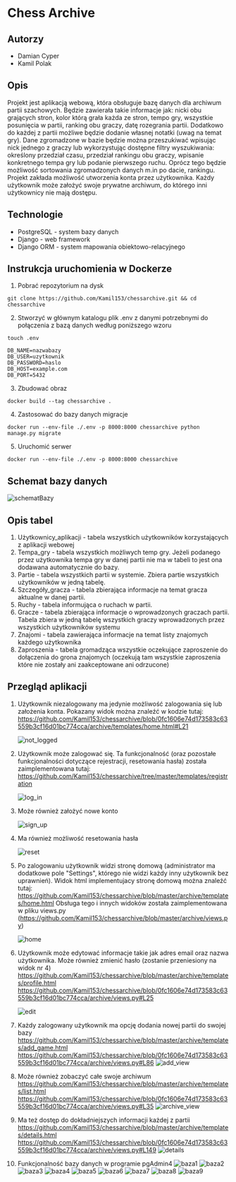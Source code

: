 # Chess Archive
## Autorzy
- Damian Cyper
- Kamil Polak
## Opis
Projekt jest aplikacją webową, która obsługuje bazę danych dla archiwum partii szachowych. Będzie zawierała takie informacje jak: nicki obu grających stron, kolor którą grała każda ze stron, tempo gry, wszystkie posunięcia w partii, ranking obu graczy, datę rozegrania partii. Dodatkowo do każdej z partii możliwe będzie dodanie własnej notatki (uwag na temat gry). Dane zgromadzone w bazie będzie można przeszukiwać wpisując nick jednego z graczy lub wykorzystując dostępne filtry wyszukiwania: określony przedział czasu, przedział rankingu obu graczy, wpisanie konkretnego tempa gry lub podanie pierwszego ruchu. Oprócz tego będzie możliwość sortowania zgromadzonych danych m.in po dacie, rankingu. Projekt zakłada możliwość utworzenia konta przez użytkownika. Każdy użytkownik może założyć swoje prywatne archiwum, do którego inni użytkownicy nie mają dostępu.
## Technologie
- PostgreSQL - system bazy danych
- Django - web framework
- Django ORM - system mapowania obiektowo-relacyjnego

## Instrukcja uruchomienia w Dockerze

1. Pobrać repozytorium na dysk
```shell
git clone https://github.com/Kamil153/chessarchive.git && cd chessarchive
```
2. Stworzyć w głównym katalogu plik .env z danymi potrzebnymi do połączenia z bazą danych według poniższego wzoru
```shell
touch .env
```
```
DB_NAME=nazwabazy
DB_USER=uzytkownik
DB_PASSWORD=haslo
DB_HOST=example.com
DB_PORT=5432
```
3. Zbudować obraz
```shell
docker build --tag chessarchive .
```
4. Zastosować do bazy danych migracje
```shell
docker run --env-file ./.env -p 8000:8000 chessarchive python manage.py migrate
```
5. Uruchomić serwer
```shell
docker run --env-file ./.env -p 8000:8000 chessarchive
```

## Schemat bazy danych

![schematBazy](schematBazy.png)

## Opis tabel

1. Użytkownicy_aplikacji - tabela wszystkich użytkowników korzystających z aplikacji webowej
2. Tempa_gry - tabela wszystkich możliwych temp gry. Jeżeli podanego przez użytkownika tempa gry w danej partii nie ma w tabeli to jest ona dodawana automatycznie do bazy.
3. Partie - tabela wszystkich partii w systemie. Zbiera partie wszystkich użytkowników w jedną tabelę.
4. Szczegóły_gracza - tabela zbierająca informacje na temat gracza aktualne w danej partii.
5. Ruchy - tabela informująca o ruchach w partii.
6. Gracze - tabela zbierająca informacje o wprowadzonych graczach partii. Tabela zbiera w jedną tabelę wszystkich graczy wprowadzonych przez wszystkich użytkowników systemu
7. Znajomi - tabela zawierająca informacje na temat listy znajomych każdego użytkownika
8. Zaproszenia - tabela gromadząca wszystkie oczekujące zaproszenie do dołączenia do grona znajomych (oczekują tam wszystkie zaproszenia które nie zostały ani zaakceptowane ani odrzucone)


## Przegląd aplikacji

1. Użytkownik niezalogowany ma jedynie możliwość zalogowania się lub założenia konta. Pokazany widok można znaleźć w kodzie tutaj:
https://github.com/Kamil153/chessarchive/blob/0fc1606e74d173583c63559b3cf16d01bc774cca/archive/templates/home.html#L21

   ![not_logged](screens/not_logged.png)

2. Użytkownik może zalogować się. Ta funkcjonalność (oraz pozostałe funkcjonalności dotyczące rejestracji, resetowania hasła) została zaimplementowana tutaj: https://github.com/Kamil153/chessarchive/tree/master/templates/registration

   ![log_in](screens/log_in.png)

3. Może również założyć nowe konto

   ![sign_up](screens/sign_up.png)

4. Ma również możliwość resetowania hasła

   ![reset](screens/reset.png)

5. Po zalogowaniu użytkownik widzi stronę domową (administrator ma dodatkowe pole "Settings", którego nie widzi każdy inny użytkownik bez uprawnień).
   Widok html implementujacy stronę domową można znaleźć tutaj: https://github.com/Kamil153/chessarchive/blob/master/archive/templates/home.html
   Obsługa tego i innych widoków została zaimplementowana w pliku views.py (https://github.com/Kamil153/chessarchive/blob/master/archive/views.py)

   ![home](screens/home.png)

6. Użytkownik może edytować informacje takie jak adres email oraz nazwa użytkownika. Może również zmienić hasło (zostanie przeniesiony na widok nr 4)
   https://github.com/Kamil153/chessarchive/blob/master/archive/templates/profile.html
   https://github.com/Kamil153/chessarchive/blob/0fc1606e74d173583c63559b3cf16d01bc774cca/archive/views.py#L25
   
   ![edit](screens/edit.png)

7. Każdy zalogowany użytkownik ma opcję dodania nowej partii do swojej bazy
   https://github.com/Kamil153/chessarchive/blob/master/archive/templates/add_game.html
   https://github.com/Kamil153/chessarchive/blob/0fc1606e74d173583c63559b3cf16d01bc774cca/archive/views.py#L86
   ![add_view](screens/add_view.png)

8. Może również zobaczyć całe swoje archiwum
   https://github.com/Kamil153/chessarchive/blob/master/archive/templates/list.html
   https://github.com/Kamil153/chessarchive/blob/0fc1606e74d173583c63559b3cf16d01bc774cca/archive/views.py#L35
   ![archive_view](screens/archive_view.png)

9. Ma też dostęp do dokładniejszych informacji każdej z partii
   https://github.com/Kamil153/chessarchive/blob/master/archive/templates/details.html
   https://github.com/Kamil153/chessarchive/blob/0fc1606e74d173583c63559b3cf16d01bc774cca/archive/views.py#L149
   ![details](screens/details.png)

10. Funkcjonalność bazy danych w programie pgAdmin4
   ![baza1](screens/baza1.png)
   ![baza2](screens/baza2.png)
   ![baza3](screens/baza3.png)
   ![baza4](screens/baza4.png)
   ![baza5](screens/baza5.png)
   ![baza6](screens/baza6.png)
   ![baza7](screens/baza7.png)
   ![baza8](screens/baza8.png)
   ![baza9](screens/baza9.png)
